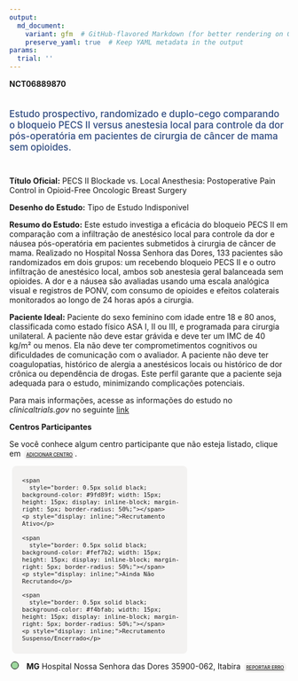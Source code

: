 ```yaml
---
output: 
  md_document:
    variant: gfm  # GitHub-flavored Markdown (for better rendering on GitHub)
    preserve_yaml: true  # Keep YAML metadata in the output
params:
  trial: ''
---
```


<script async src="https://scripts.simpleanalyticscdn.com/latest.js"></script>

**NCT06889870**

<div style="padding: 5px 5px 5px 0px; font-size: 1.20em; font-weight: 500; color: #2E4A7F; text-align: left; margin-bottom: 20px">

Estudo prospectivo, randomizado e duplo-cego comparando o bloqueio PECS
II versus anestesia local para controle da dor pós-operatória em
pacientes de cirurgia de câncer de mama sem opioides.

</div>

**Título Oficial:** PECS II Blockade vs. Local Anesthesia: Postoperative
Pain Control in Opioid-Free Oncologic Breast Surgery

**Desenho do Estudo:** Tipo de Estudo Indisponivel

**Resumo do Estudo:** Este estudo investiga a eficácia do bloqueio PECS
II em comparação com a infiltração de anestésico local para controle da
dor e náusea pós-operatória em pacientes submetidos à cirurgia de câncer
de mama. Realizado no Hospital Nossa Senhora das Dores, 133 pacientes
são randomizados em dois grupos: um recebendo bloqueio PECS II e o outro
infiltração de anestésico local, ambos sob anestesia geral balanceada
sem opioides. A dor e a náusea são avaliadas usando uma escala analógica
visual e registros de PONV, com consumo de opioides e efeitos colaterais
monitorados ao longo de 24 horas após a cirurgia.

**Paciente Ideal:** Paciente do sexo feminino com idade entre 18 e 80
anos, classificada como estado físico ASA I, II ou III, e programada
para cirurgia unilateral. A paciente não deve estar grávida e deve ter
um IMC de 40 kg/m² ou menos. Ela não deve ter comprometimentos
cognitivos ou dificuldades de comunicação com o avaliador. A paciente
não deve ter coagulopatias, histórico de alergia a anestésicos locais ou
histórico de dor crônica ou dependência de drogas. Este perfil garante
que a paciente seja adequada para o estudo, minimizando complicações
potenciais.

Para mais informações, acesse as informações do estudo no
*clinicaltrials.gov* no seguinte
[link](https://clinicaltrials.gov/ct2/show/NCT06889870)

**Centros Participantes**

Se você conhece algum centro participante que não esteja listado, clique
em
<span style="color: #2E4A7F; margin-left: 2px; padding: 4px; background-color: #f3f2f1; border-radius: 8px; font-weight: 500; font-size: 0.6em"><a
href="https://cancertrialsbr.shinyapps.io/formsapp?study_nct_id=NCT06889870&amp;location_id=N%2FA&amp;location_full_name=N%2FA&amp;form_type=Adicionar%20Centro"
target="_blank">ADICIONAR CENTRO</a></span>.

<div style="margin-bottom: 8px; margin-left: 5px; padding: 8px; max-width: 300px; background-color: #f3f2f1; border-radius: 8px; font-size: 0.9em">

<div style="margin-left: 10px;">

    <span 
      style="border: 0.5px solid black; background-color: #9fd89f; width: 15px; height: 15px; display: inline-block; margin-right: 5px; border-radius: 50%;"></span>
    <p style="display: inline;">Recrutamento Ativo</p>

</div>

<div style="margin-left: 10px;">

    <span 
      style="border: 0.5px solid black; background-color: #fef7b2; width: 15px; height: 15px; display: inline-block; margin-right: 5px; border-radius: 50%;"></span>
    <p style="display: inline;">Ainda Não Recrutando</p>

</div>

<div style="margin-left: 10px;">

    <span 
      style="border: 0.5px solid black; background-color: #f4bfab; width: 15px; height: 15px; display: inline-block; margin-right: 5px; border-radius: 50%;"></span>
    <p style="display: inline;">Recrutamento Suspenso/Encerrado</p>

</div>

</div>

<div style="margin: 3px;">

<span style="border: 0.5px solid black; display: inline-block; width: 12px; height: 12px; border-radius: 50%; margin-right: 10px; padding-bottom: 0px; background-color: #9fd89f;"></span>
<b>MG</b> Hospital Nossa Senhora das Dores 35900-062, Itabira
<span style="color: #2E4A7F; margin-left: 2px; padding: 4px; background-color: #f3f2f1; border-radius: 8px; font-weight: 500; font-size: 0.6em"><a
href="https://cancertrialsbr.shinyapps.io/formsapp?study_nct_id=NCT06889870&amp;location_id=HOSPITALNOSSASENHORADASDORESITABIRAMINASGERAISBRAZIL&amp;location_full_name=Hospital%20Nossa%20Senhora%20das%20Dores%2C%2035900-062%2C%20Itabira&amp;form_type=Reportar%20Erro"
target="_blank">REPORTAR ERRO</a></span>

</div>
